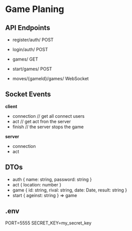 # Game Planing
## API Endpoints

- register/auth/ POST
- login/auth/ POST


- games/ GET
- start/games/ POST

- moves/{gameId}/games/ WebSocket


## Socket Events

**client**
- connection     // get all connect users
- act            // get act fron the server
- finish         // the server stops the game

**server**
- connection
- act



## DTOs

- auth  { name: string, password: string }
- act   { location: number }
- game  { id: string, rival: string, date: Date, result: string }
- start { ageinst: string } => game



## .env
PORT=5555 
SECRET_KEY=my_secret_key
